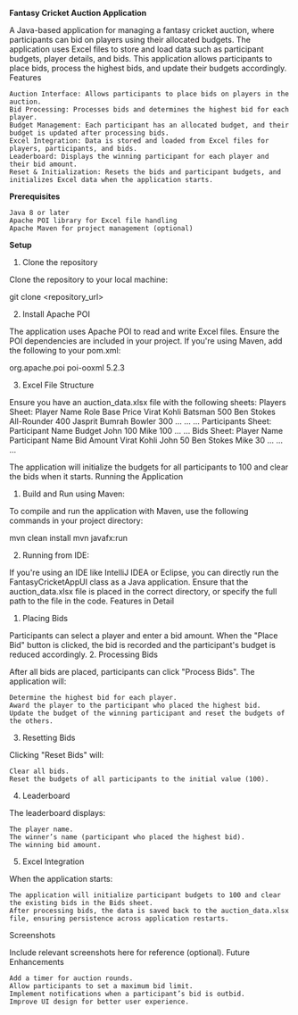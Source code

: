**Fantasy Cricket Auction Application**

A Java-based application for managing a fantasy cricket auction, where participants can bid on players using their allocated budgets. The application uses Excel files to store and load data such as participant budgets, player details, and bids. This application allows participants to place bids, process the highest bids, and update their budgets accordingly.
Features

    Auction Interface: Allows participants to place bids on players in the auction.
    Bid Processing: Processes bids and determines the highest bid for each player.
    Budget Management: Each participant has an allocated budget, and their budget is updated after processing bids.
    Excel Integration: Data is stored and loaded from Excel files for players, participants, and bids.
    Leaderboard: Displays the winning participant for each player and their bid amount.
    Reset & Initialization: Resets the bids and participant budgets, and initializes Excel data when the application starts.

**Prerequisites**

    Java 8 or later
    Apache POI library for Excel file handling
    Apache Maven for project management (optional)

**Setup**
1. Clone the repository

Clone the repository to your local machine:

git clone <repository_url>

2. Install Apache POI

The application uses Apache POI to read and write Excel files. Ensure the POI dependencies are included in your project. If you're using Maven, add the following to your pom.xml:

<dependency>
    <groupId>org.apache.poi</groupId>
    <artifactId>poi-ooxml</artifactId>
    <version>5.2.3</version>
</dependency>

3. Excel File Structure

Ensure you have an auction_data.xlsx file with the following sheets:
Players Sheet:
Player Name	Role	Base Price
Virat Kohli	Batsman	500
Ben Stokes	All-Rounder	400
Jasprit Bumrah	Bowler	300
...	...	...
Participants Sheet:
Participant Name	Budget
John	100
Mike	100
...	...
Bids Sheet:
Player Name	Participant Name	Bid Amount
Virat Kohli	John	50
Ben Stokes	Mike	30
...	...	...

The application will initialize the budgets for all participants to 100 and clear the bids when it starts.
Running the Application
1. Build and Run using Maven:

To compile and run the application with Maven, use the following commands in your project directory:

mvn clean install
mvn javafx:run

2. Running from IDE:

If you're using an IDE like IntelliJ IDEA or Eclipse, you can directly run the FantasyCricketAppUI class as a Java application. Ensure that the auction_data.xlsx file is placed in the correct directory, or specify the full path to the file in the code.
Features in Detail
1. Placing Bids

Participants can select a player and enter a bid amount. When the "Place Bid" button is clicked, the bid is recorded and the participant's budget is reduced accordingly.
2. Processing Bids

After all bids are placed, participants can click "Process Bids". The application will:

    Determine the highest bid for each player.
    Award the player to the participant who placed the highest bid.
    Update the budget of the winning participant and reset the budgets of the others.

3. Resetting Bids

Clicking "Reset Bids" will:

    Clear all bids.
    Reset the budgets of all participants to the initial value (100).

4. Leaderboard

The leaderboard displays:

    The player name.
    The winner’s name (participant who placed the highest bid).
    The winning bid amount.

5. Excel Integration

When the application starts:

    The application will initialize participant budgets to 100 and clear the existing bids in the Bids sheet.
    After processing bids, the data is saved back to the auction_data.xlsx file, ensuring persistence across application restarts.

Screenshots

Include relevant screenshots here for reference (optional).
Future Enhancements

    Add a timer for auction rounds.
    Allow participants to set a maximum bid limit.
    Implement notifications when a participant’s bid is outbid.
    Improve UI design for better user experience.
